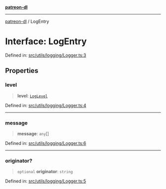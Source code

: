 [**patreon-dl**](../README.md)

***

[patreon-dl](../README.md) / LogEntry

# Interface: LogEntry

Defined in: [src/utils/logging/Logger.ts:3](https://github.com/patrickkfkan/patreon-dl/blob/4dbe5b7f9bc86c654049194392d94f0aeefc44c0/src/utils/logging/Logger.ts#L3)

## Properties

### level

> **level**: [`LogLevel`](../type-aliases/LogLevel.md)

Defined in: [src/utils/logging/Logger.ts:4](https://github.com/patrickkfkan/patreon-dl/blob/4dbe5b7f9bc86c654049194392d94f0aeefc44c0/src/utils/logging/Logger.ts#L4)

***

### message

> **message**: `any`[]

Defined in: [src/utils/logging/Logger.ts:6](https://github.com/patrickkfkan/patreon-dl/blob/4dbe5b7f9bc86c654049194392d94f0aeefc44c0/src/utils/logging/Logger.ts#L6)

***

### originator?

> `optional` **originator**: `string`

Defined in: [src/utils/logging/Logger.ts:5](https://github.com/patrickkfkan/patreon-dl/blob/4dbe5b7f9bc86c654049194392d94f0aeefc44c0/src/utils/logging/Logger.ts#L5)
